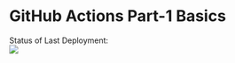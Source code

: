 # GitHub Actions Part-1 Basics

Status of Last Deployment:<br>
<img src="https://github.com/r-shulgin/Wings/workflows/My-GitHabActions-Basics/badge.svg?branch=main"><br>
